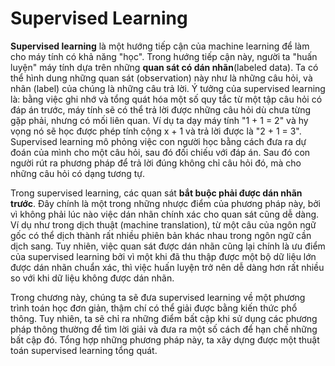 # Supervised Learning

**Supervised learning** là một hướng tiếp cận của machine learning để làm cho máy tính có khả năng "học". Trong hướng tiếp cận này, người ta "huấn luyện" máy tính dựa trên những **quan sát có dán nhãn**\(labeled data\). Ta có thể hình dung những quan sát \(observation\) này như là những câu hỏi, và nhãn \(label\) của chúng là những câu trả lời. Ý tưởng của supervised learning là: bằng việc ghi nhớ và tổng quát hóa một số quy tắc từ một tập câu hỏi có đáp án trước, máy tính sẽ có thể trả lời được những câu hỏi dù chưa từng gặp phải, nhưng có mối liên quan. Ví dụ ta dạy máy tính "1 + 1 = 2" và hy vọng nó sẽ học được phép tính cộng x + 1 và trả lời được là "2 + 1 = 3". Supervised learning mô phỏng việc con người học bằng cách đưa ra dự đoán của mình cho một câu hỏi, sau đó đối chiếu với đáp án. Sau đó con người rút ra phương pháp để trả lời đúng không chỉ câu hỏi đó, mà cho những câu hỏi có dạng tương tự.

Trong supervised learning, các quan sát **bắt buộc phải được dán nhãn trước**. Đây chính là một trong những nhược điểm của phương pháp này, bởi vì không phải lúc nào việc dán nhãn chính xác cho quan sát cũng dễ dàng. Ví dụ như trong dịch thuật \(machine translation\), từ một câu của ngôn ngữ gốc có thể dịch thành rất nhiều phiên bản khác nhau trong ngôn ngữ cần dịch sang. Tuy nhiên, việc quan sát được dán nhãn cũng lại chính là ưu điểm của supervised learning bởi vì một khi đã thu thập được một bộ dữ liệu lớn được dán nhãn chuẩn xác, thì việc huấn luyện trở nên dễ dàng hơn rất nhiều so với khi dữ liệu không được dán nhãn.

Trong chương này, chúng ta sẽ đưa supervised learning về một phương trình toán học đơn giản, thậm chí có thể giải được bằng kiến thức phổ thông. Tuy nhiên, ta sẽ chỉ ra những điểm bất cập khi sử dụng các phương pháp thông thường để tìm lời giải và đưa ra một số cách để hạn chế những bất cập đó. Tổng hợp những phương pháp này, ta xây dựng được một thuật toán supervised learning tổng quát.

